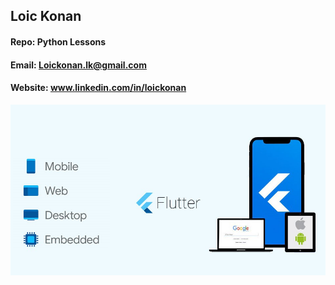 ## Loic Konan

#### Repo: Python Lessons

#### Email: Loickonan.lk@gmail.com

#### Website: www.linkedin.com/in/loickonan

<img src="pic.png">
